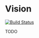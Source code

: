 # Vision

[![Build Status](https://travis-ci.org/ikidnapmyself/vision.svg?branch=master)](https://travis-ci.org/ikidnapmyself/vision)

TODO

